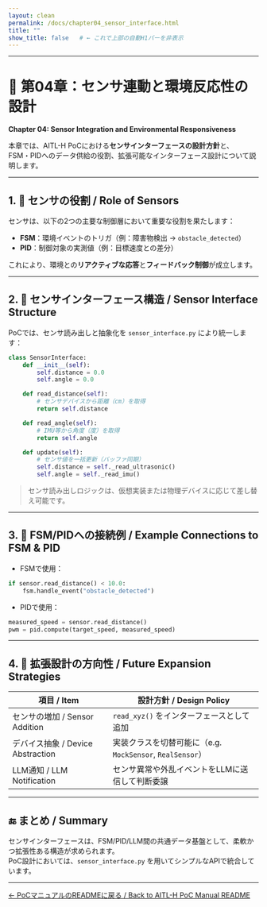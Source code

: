 ```yaml
---
layout: clean
permalink: /docs/chapter04_sensor_interface.html
title: ""
show_title: false   # ← これで上部の自動H1バーを非表示
---
```


---

# 📡 第04章：センサ連動と環境反応性の設計  
**Chapter 04: Sensor Integration and Environmental Responsiveness**

本章では、AITL-H PoCにおける**センサインターフェースの設計方針**と、  
FSM・PIDへのデータ供給の役割、拡張可能なインターフェース設計について説明します。  

---

## 1. 🎯 センサの役割 / **Role of Sensors**

センサは、以下の2つの主要な制御層において重要な役割を果たします：

- **FSM**：環境イベントのトリガ（例：障害物検出 → `obstacle_detected`）  
- **PID**：制御対象の実測値（例：目標速度との差分）  

これにより、環境との**リアクティブな応答**と**フィードバック制御**が成立します。

---

## 2. 🧩 センサインターフェース構造 / **Sensor Interface Structure**

PoCでは、センサ読み出しと抽象化を `sensor_interface.py` により統一します：

```python
class SensorInterface:
    def __init__(self):
        self.distance = 0.0
        self.angle = 0.0

    def read_distance(self):
        # センサデバイスから距離（cm）を取得
        return self.distance

    def read_angle(self):
        # IMU等から角度（度）を取得
        return self.angle

    def update(self):
        # センサ値を一括更新（バッファ同期）
        self.distance = self._read_ultrasonic()
        self.angle = self._read_imu()
```

> センサ読み出しロジックは、仮想実装または物理デバイスに応じて差し替え可能です。

---

## 3. 🔁 FSM/PIDへの接続例 / **Example Connections to FSM & PID**

- FSMで使用：  

```python
if sensor.read_distance() < 10.0:
    fsm.handle_event("obstacle_detected")
```

- PIDで使用：  

```python
measured_speed = sensor.read_distance()
pwm = pid.compute(target_speed, measured_speed)
```

---

## 4. 🔄 拡張設計の方向性 / **Future Expansion Strategies**

| 項目 / Item       | 設計方針 / Design Policy |
|-------------------|-------------------------|
| センサの増加 / Sensor Addition | `read_xyz()` をインターフェースとして追加 |
| デバイス抽象 / Device Abstraction | 実装クラスを切替可能に（e.g. `MockSensor`, `RealSensor`） |
| LLM通知 / LLM Notification | センサ異常や外乱イベントをLLMに送信して判断委譲 |

---

## 🔚 まとめ / **Summary**

センサインターフェースは、FSM/PID/LLM間の共通データ基盤として、柔軟かつ拡張性ある構造が求められます。  
PoC設計においては、`sensor_interface.py` を用いてシンプルなAPIで統合しています。

---

[← PoCマニュアルのREADMEに戻る / Back to AITL-H PoC Manual README](README.md)
